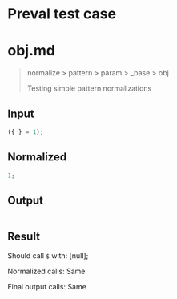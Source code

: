 # Preval test case

# obj.md

> normalize > pattern > param > _base > obj
>
> Testing simple pattern normalizations

## Input

`````js filename=intro
({ } = 1);
`````

## Normalized

`````js filename=intro
1;
`````

## Output

`````js filename=intro

`````

## Result

Should call `$` with:
[null];

Normalized calls: Same

Final output calls: Same
